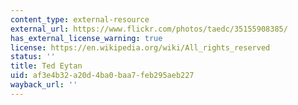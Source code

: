 ```yaml
---
content_type: external-resource
external_url: https://www.flickr.com/photos/taedc/35155908385/
has_external_license_warning: true
license: https://en.wikipedia.org/wiki/All_rights_reserved
status: ''
title: Ted Eytan
uid: af3e4b32-a20d-4ba0-baa7-feb295aeb227
wayback_url: ''
---
```

